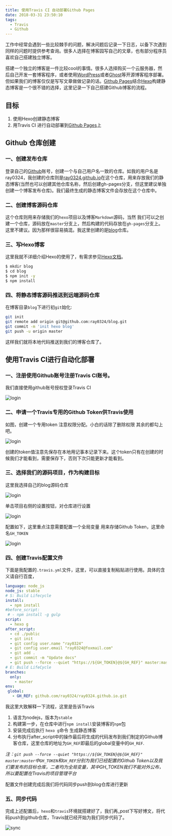 ```yaml
---
title: 使用Travis CI 自动部署Github Pages
date: 2018-03-31 23:50:10
tags:
  - Travis
  - Github
---
```


工作中经常会遇到一些比较棘手的问题，解决问题后记录一下日志，以备下次遇到同样的问题时提供参考查询。很多人选择在博客园写自己的文章，也有部分程序员喜欢自己搭建独立博客。

搭建一个独立的博客是一件比较cool的事情。很多人选择购买一个云服务器，然后自己开发一套博客程序，或者使用[WordPress](https://cn.wordpress.org/)或者[Ghost](https://ghost.org/)等开源博客程序部署。但如果我们的博客仅仅是写写文章做做记录的话。[Github Pages](https://pages.github.com/)结合[Hexo](https://hexo.io/)构建静态博客是一个很不错的选择，这里记录一下自己搭建Github博客的流程。

## 目标

1. 使用Hexo创建静态博客
2. 用Travis CI 进行自动部署到[Github Pages](https://pages.github.com/)上


## Github 仓库创建

### 一、创建发布仓库

登录自己的[Github](https://github.com/)账号，创建一个与自己用户名一致的仓库。如我的用户名是ray0324，我创建的仓库则是[ray0324.github.io](https://github.com/ray0324/ray0324.github.io)在这个仓库，用来存放我们的静态博客(当然也可以创建其他仓库名称，然后创建gh-pages分支，但这里建议单独创建一个博客发布仓库)。我们最终生成的静态博客文件会存放在这个仓库中。

### 二、创建博客源码仓库

这个仓库则用来存储我们的`hexo`项目以及博客`Markdown`源码，当然 我们可以之创建一个仓库，源码放在`master`分支上，然后构建的代码存放在`gh-pages`分支上。这里不建议。因为那样很容易搞混。我这里创建的是[blog](https://github.com/ray0324/blog)仓库。

### 三、写Hexo博客

这里我就不详细介绍Hexo的使用了，有需求参见[Hexo文档](https://hexo.io/docs/)。

```bash
$ mkdir blog
$ cd blog
$ npm init -y
$ npm install
```
### 四、将静态博客源码推送到远端源码仓库

在博客目录`blog`下进行初`git`始化:

```bash
git init
git remote add origin git@github.com:ray0324/blog.git
git commit -m 'init hexo blog'
git push -u origin master
```

这样我们就将本地代码推送到我们的博客仓库了。

## 使用Travis CI进行自动化部署

### 一、注册使用Github账号注册Travis CI账号。

我们直接使用github账号授权登录Travis CI

![login](/assets/images/2018-03-31/1.jpg)

### 二、申请一个Travis专用的Github Token供Travis使用

如图，创建一个专用token 注意权限分配。小白的话除了删除权限 其余的都勾上吧。

![login](/assets/images/2018-03-31/5.jpg)

创建的token值注意先保存在本地用记事本记录下来。这个token只有在创建的时候我们才能看到，需要保存下，否则下次只能更新才能看到。

### 三、选择我们的源码项目，作为构建目标

这里我选择自己的blog源码仓库

![login](/assets/images/2018-03-31/2.jpg)

单击项目右侧的设置按钮，对仓库进行设置

![login](/assets/images/2018-03-31/3.jpg)

配置如下，这里重点注意需要配置一个全局变量 用来存储Github Token，这里命名`GH_TOKEN`

![login](/assets/images/2018-03-31/4.jpg)

### 四、创建Travis配置文件

下面是我配置的`.travis.yml`文件，这里，可以直接复制粘贴进行使用。具体的含义请自行百度，

```yml
language: node_js
node_js: stable
# S: Build Lifecycle
install:
  - npm install
#before_script:
 # - npm install -g gulp
script:
  - hexo g
after_script:
  - cd ./public
  - git init
  - git config user.name "ray0324"
  - git config user.email "ray0324@foxmail.com"
  - git add .
  - git commit -m "Update docs"
  - git push --force --quiet "https://${GH_TOKEN}@${GH_REF}" master:master
# E: Build LifeCycle
branches:
  only:
    - master
env:
 global:
   - GH_REF: github.com/ray0324/ray0324.github.io.git
```

我这里大致解释一下流程，这里是告诉Travis

1. 语言为nodejs，版本为`stable`
2. 构建第一步，在仓库中进行`npm install`安装博客的`npm`包
3. 安装完成后执行 `hexo g`命令 生成静态博客
4. 分布执行after_script中的操作最后将生成的代码发布到我们制定的Github博客仓库，这里仓库的地址为`GH_REF`即最后的global变量中的`GH_REF`.

*注：`git push --force --quiet "https://${GH_TOKEN}@${GH_REF}" master:master`中`GH_TOKEN`和`GH_REF`分别为我们已经配置的Github Token以及我们要发布的目标仓库，二者均为全局变量，其中GH_TOKEN我们不能对外公布，所以要配置在Travis的项目管理平台*

配置文件创建完成后我们将代码同步push到blog仓库进行更新

### 五、同步代码

完成上述配置后，`hexo`和`travis`环境就搭建好了，我们再_post下写好博文，将代码push到github仓库，Travis就已经开始为我们同步代码了。

![sync](/assets/images/2018-03-31/6.jpg)




